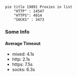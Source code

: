 
```mermaid
pie title 19891 Proxies in list
    "HTTP" : 14547
    "HTTPS": 4014
    "SOCKS" : 3473
```

### Some Info
#### Average Timeout

- mixed: 4.1s
- http: 2.1s
- https: 7.5s
- socks: 6.3s
